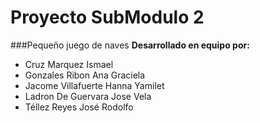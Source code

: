 # Proyecto SubModulo 2
###Pequeño juego de naves
**Desarrollado en equipo por:**
- Cruz Marquez Ismael
- Gonzales Ribon Ana Graciela
- Jacome Villafuerte Hanna Yamilet
- Ladron De Guervara Jose Vela
- Téllez Reyes José Rodolfo